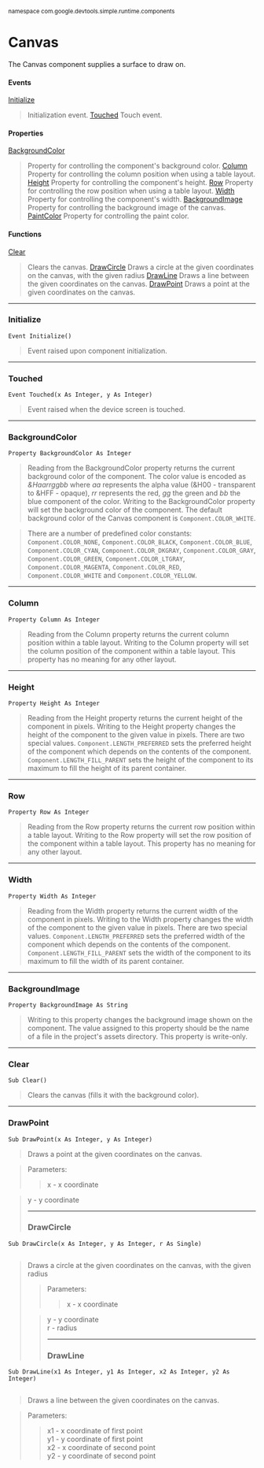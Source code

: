 <sub>namespace com.google.devtools.simple.runtime.components</sub>
# Canvas #

The Canvas component supplies a surface to draw on.

#### Events ####

[Initialize](ReferenceComponentCanvas#Initialize.md)
> Initialization event.
[Touched](ReferenceComponentCanvas#Touched.md)
> Touch event.

#### Properties ####

[BackgroundColor](ReferenceComponentCanvas#BackgroundColor.md)
> Property for controlling the component's background color.
[Column](ReferenceComponentCanvas#Column.md)
> Property for controlling the column position when using a table layout.
[Height](ReferenceComponentCanvas#Height.md)
> Property for controlling the component's height.
[Row](ReferenceComponentCanvas#Row.md)
> Property for controlling the row position when using a table layout.
[Width](ReferenceComponentCanvas#Width.md)
> Property for controlling the component's width.
[BackgroundImage](ReferenceComponentCanvas#BackgroundImage.md)
> Property for controlling the background image of the canvas.
[PaintColor](ReferenceComponentCanvas#PaintColor.md)
> Property for controlling the paint color.

#### Functions ####
[Clear](ReferenceComponentCanvas#Clear.md)
> Clears the canvas.
[DrawCircle](ReferenceComponentCanvas#DrawCircle.md)
> Draws a circle at the given coordinates on the canvas, with the given radius
[DrawLine](ReferenceComponentCanvas#DrawLine.md)
> Draws a line between the given coordinates on the canvas.
[DrawPoint](ReferenceComponentCanvas#DrawPoint.md)
> Draws a point at the given coordinates on the canvas.


---

### Initialize ###

```
Event Initialize()
```

> Event raised upon component initialization.

---

### Touched ###

```
Event Touched(x As Integer, y As Integer)
```

> Event raised when the device screen is touched.

---

### BackgroundColor ###

```
Property BackgroundColor As Integer
```

> Reading from the BackgroundColor property returns the current background color of the component. The color value is encoded as _&Haarrggbb_ where _aa_ represents the alpha value (&H00 - transparent to &HFF - opaque), _rr_ represents the red, _gg_ the green and _bb_ the blue component of the color. Writing to the BackgroundColor property will set the background color of the component. The default background color of the Canvas component is `Component.COLOR_WHITE`.

> There are a number of predefined color constants: `Component.COLOR_NONE`, `Component.COLOR_BLACK`, `Component.COLOR_BLUE`, `Component.COLOR_CYAN`, `Component.COLOR_DKGRAY`, `Component.COLOR_GRAY`, `Component.COLOR_GREEN`, `Component.COLOR_LTGRAY`, `Component.COLOR_MAGENTA`, `Component.COLOR_RED`, `Component.COLOR_WHITE` and `Component.COLOR_YELLOW`.

---

### Column ###

```
Property Column As Integer
```

> Reading from the Column property returns the current column position within a table layout. Writing to the Column property will set the column position of the component within a table layout. This property has no meaning for any other layout.

---

### Height ###

```
Property Height As Integer
```

> Reading from the Height property returns the current height of the component in pixels. Writing to the Height property changes the height of the component to the given value in pixels. There are two special values. `Component.LENGTH_PREFERRED` sets the preferred height of the component which depends on the contents of the component. `Component.LENGTH_FILL_PARENT` sets the height of the component to its maximum to fill the height of its parent container.

---

### Row ###

```
Property Row As Integer
```

> Reading from the Row property returns the current row position within a table layout. Writing to the Row property will set the row position of the component within a table layout. This property has no meaning for any other layout.

---

### Width ###

```
Property Width As Integer
```

> Reading from the Width property returns the current width of the component in pixels. Writing to the Width property changes the width of the component to the given value in pixels. There are two special values. `Component.LENGTH_PREFERRED` sets the preferred width of the component which depends on the contents of the component. `Component.LENGTH_FILL_PARENT` sets the width of the component to its maximum to fill the width of its parent container.

---

### BackgroundImage ###

```
Property BackgroundImage As String
```

> Writing to this property changes the background image shown on the component. The value assigned to this property should be the name of a file in the project's assets directory. This property is write-only.

---

### Clear ###

```
Sub Clear()
```

> Clears the canvas (fills it with the background color).

---

### DrawPoint ###

```
Sub DrawPoint(x As Integer, y As Integer)
```

> Draws a point at the given coordinates on the canvas.

> Parameters:
> > x - x coordinate<br>
<blockquote>y - y coordinate<br>
<hr />
<h3>DrawCircle</h3></blockquote></li></ul>

<pre><code>Sub DrawCircle(x As Integer, y As Integer, r As Single)<br>
</code></pre>

<blockquote>Draws a circle at the given coordinates on the canvas, with the given radius


> Parameters:
> > x - x coordinate<br>
<blockquote>y - y coordinate<br>
r - radius<br>
<hr />
<h3>DrawLine</h3></blockquote></blockquote>

<pre><code>Sub DrawLine(x1 As Integer, y1 As Integer, x2 As Integer, y2 As Integer)<br>
</code></pre>

<blockquote>Draws a line between the given coordinates on the canvas.</blockquote>

<blockquote>Parameters:<br>
<blockquote>x1 - x coordinate of first point<br>
y1 - y coordinate of first point<br>
x2 - x coordinate of second point<br>
y2 - y coordinate of second point